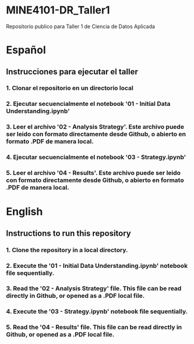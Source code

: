 # MINE4101-DR_Taller1
Repositorio publico para Taller 1 de Ciencia de Datos Aplicada

# Español
## Instrucciones para ejecutar el taller

### 1. Clonar el repositorio en un directorio local
### 2. Ejecutar secuencialmente el notebook '01 - Initial Data Understanding.ipynb'
### 3. Leer el archivo '02 - Analysis Strategy'. Este archivo puede ser leido con formato directamente desde Github, o abierto en formato .PDF de manera local.
### 4. Ejecutar secuencialmente el notebook '03 - Strategy.ipynb'
### 5. Leer el archivo '04 - Results'. Este archivo puede ser leido con formato directamente desde Github, o abierto en formato .PDF de manera local.


# English
## Instructions to run this repository

### 1. Clone the repository in a local directory.
### 2. Execute the '01 - Initial Data Understanding.ipynb' notebook file sequentially.
### 3. Read the '02 - Analysis Strategy' file. This file can be read directly in Github, or opened as a .PDF local file.
### 4. Execute the '03 - Strategy.ipynb' notebook file sequentially.
### 5. Read the '04 - Results' file. This file can be read directly in Github, or opened as a .PDF local file.
